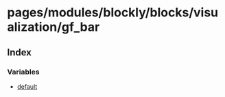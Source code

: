 # pages/modules/blockly/blocks/visualization/gf_bar

## Index

### Variables

- [default](variables/default.md)
